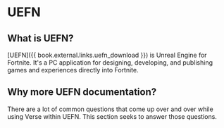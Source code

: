 # UEFN

## What is UEFN?

[UEFN]({{ book.external.links.uefn_download }}) is Unreal Engine for Fortnite. It's a PC application for designing, developing, and publishing games and experiences directly into Fortnite.

## Why more UEFN documentation?

There are a lot of common questions that come up over and over while using Verse within UEFN. This section seeks to answer those questions.